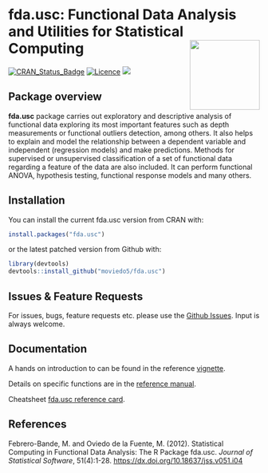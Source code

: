 
<!-- README.md is generated from README.Rmd. Please edit that file -->

<!--
# fda.usc
README.md is generated from README.Rmd. Please edit that file 
#[![Travis-CI Build Status](https://api.travis-ci.org/maierhofert/classiFunc.svg?branch=master)](https://travis-ci.org/maierhofert/classiFunc)
#[![packageversion](https://img.shields.io/badge/Package%20version-0.1.1-orange.svg?style=flat-square)](https://CRAN.R-project.org/package=classiFunc)
[![CRAN_Status_Badge](https://www.r-pkg.org/badges/version/fda.usc)](https://cran.r-project.org/package=fda.usc)
[![](https://cranlogs.r-pkg.org/badges/fda.usc)](https://cran.r-project.org/package=fda.usc)
# [![Licence](https://img.shields.io/badge/licence-GPL--3-blue.svg)](https://www.gnu.org/licenses/gpl-3.0.en.html)
Incluir reference card
[![Travis-CI Build Status](https://api.travis-ci.org/moviedo5/fda.usc.svg?branch=master)](https://travis-ci.org/moviedo5/fda.usc)
## fda.usc: Functional Data Analysis and Utilities for Statistical Computing

<img src="inst/figures/fda.usc.png" align="right" height="300"/>
-->

# fda.usc: Functional Data Analysis and Utilities for Statistical Computing <img src="inst/figures/fda.usc.png" align="right" width="140" />

[![CRAN\_Status\_Badge](https://www.r-pkg.org/badges/version/fda.usc)](https://cran.r-project.org/package=fda.usc)
[![Licence](https://img.shields.io/badge/licence-GPL--2-blue.svg)](https://www.gnu.org/licenses/gpl-2.0.en.html)
[![](https://cranlogs.r-pkg.org/badges/fda.usc)](https://cran.r-project.org/package=fda.usc)

## Package overview

<!--The **fda.usc** package implements methods  for exploratory and descriptive analysis of functional data such as depth measurements, atypical curves detection, regression models, supervised classification, unsupervised classification and functional analysis of variance.
-->

**fda.usc** package carries out exploratory and descriptive analysis of
functional data exploring its most important features such as depth
measurements or functional outliers detection, among others. It also
helps to explain and model the relationship between a dependent variable
and independent (regression models) and make predictions. Methods for
supervised or unsupervised classification of a set of functional data
regarding a feature of the data are also included. It can perform
functional ANOVA, hypothesis testing, functional response models and
many others.

## Installation

You can install the current fda.usc version from CRAN with:

``` r
install.packages("fda.usc")
```

or the latest patched version from Github with:

``` r
library(devtools)
devtools::install_github("moviedo5/fda.usc")
```

## Issues & Feature Requests

For issues, bugs, feature requests etc. please use the [Github
Issues](https://github.com/moviedo5/fda.usc/issues). Input is always
welcome.

## Documentation

A hands on introduction to  can be found in the reference
[vignette](https://www.jstatsoft.org/index.php/jss/article/view/v051i04/v51i04.pdf).

Details on specific functions are in the [reference
manual](https://cran.r-project.org/package=fda.usc/fda.usc.pdf).

Cheatsheet [fda.usc reference
card](https://zenodo.org/record/3386752/files/RefCard_fda.usc_v1.pdf?download=1).

## References

Febrero-Bande, M. and Oviedo de la Fuente, M. (2012). Statistical
Computing in Functional Data Analysis: The R Package fda.usc. *Journal
of Statistical Software*, 51(4):1-28.
<https://dx.doi.org/10.18637/jss.v051.i04>

<!-- 
<https://www.jstatsoft.org/v51/i04/>
library(roxygen2)
setwd("C:/Users/moviedo/github/fda.usc/")
getwd()
pkgbuild::compile_dll()
roxygenize()
devtools::document()

library(devtools)

# devtools::install_github("moviedo5/fda.usc",auth_user="moviedo5")

R CMD build fda.usc
R CMD check fda.usc_2.0.3.tar.gz --as-cran
R CMD INSTALL fda.usc_2.0.3.tar.gz --build

Manuel Oviedo PhD thesis [Advances in functional regression and classification models](https://hdl.handle.net/10347/18236)

-->

<!-- ```{r example} -->

<!-- ## basic example code -->

<!-- 
<img src="inst/figures/baseplot.png" height="300"/>
